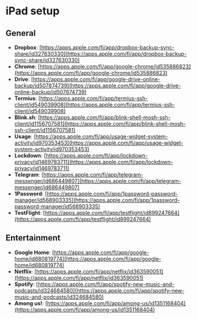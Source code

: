 # iPad setup

## General
- **Dropbox**: [https://apps.apple.com/fi/app/dropbox-backup-sync-share/id327630330](https://apps.apple.com/fi/app/dropbox-backup-sync-share/id327630330) 
- **Chrome**: [https://apps.apple.com/fi/app/google-chrome/id535886823](https://apps.apple.com/fi/app/google-chrome/id535886823) 
- **Drive**: [https://apps.apple.com/fi/app/google-drive-online-backup/id507874739](https://apps.apple.com/fi/app/google-drive-online-backup/id507874739) 
- **Termius**: [https://apps.apple.com/fi/app/termius-ssh-client/id549039908](https://apps.apple.com/fi/app/termius-ssh-client/id549039908) 
- **Blink.sh**: [https://apps.apple.com/fi/app/blink-shell-mosh-ssh-client/id1156707581](https://apps.apple.com/fi/app/blink-shell-mosh-ssh-client/id1156707581) 
- **Usage**: [https://apps.apple.com/fi/app/usage-widget-system-activity/id970353453](https://apps.apple.com/fi/app/usage-widget-system-activity/id970353453)
- **Lockdown**: [https://apps.apple.com/fi/app/lockdown-privacy/id1469783711](https://apps.apple.com/fi/app/lockdown-privacy/id1469783711)
- **Telegram**: [https://apps.apple.com/fi/app/telegram-messenger/id686449807](https://apps.apple.com/fi/app/telegram-messenger/id686449807)
- **1Password**: [https://apps.apple.com/fi/app/1password-password-manager/id568903335](https://apps.apple.com/fi/app/1password-password-manager/id568903335)
- **TestFlight**: [https://apps.apple.com/fi/app/testflight/id899247664](https://apps.apple.com/fi/app/testflight/id899247664)

## Entertainment
- **Google Home**: [https://apps.apple.com/fi/app/google-home/id680819774](https://apps.apple.com/fi/app/google-home/id680819774)
- **Netflix**: [https://apps.apple.com/fi/app/netflix/id363590051](https://apps.apple.com/fi/app/netflix/id363590051)
- **Spotify**: [https://apps.apple.com/fi/app/spotify-new-music-and-podcasts/id324684580](https://apps.apple.com/fi/app/spotify-new-music-and-podcasts/id324684580)
- **Among us!**: [https://apps.apple.com/fi/app/among-us/id1351168404](https://apps.apple.com/fi/app/among-us/id1351168404)
